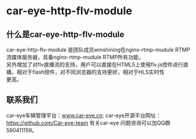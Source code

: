# car-eye-http-flv-module

## 什么是car-eye-http-flv-module

car-eye-http-flv-module 是团队成员winshining在nginx-rtmp-mudule RTMP 流媒体服务器，具备nginx-rtmp-mudule RTMP所有功能，   
另外增加了对flv直播流的支持，用户可以直接在HTML5上使用flv.js控件进行直播，相对于flash控件，对不同浏览器的支持更好，相对于HLS实时性   
更高。






## 联系我们

car-eye车辆管理平台：www.car-eye.cn; car-eye开源平台网址：https://github.com/Car-eye-team 有关car-eye 问题咨询可以加QQ群590411159。
